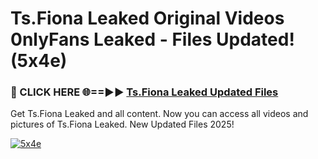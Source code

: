 # Ts.Fiona Leaked Original Videos 0nlyFans Leaked - Files Updated! (5x4e)

<h3>🔴 CLICK HERE 🌐==►► <a href="https://tinyurl.com/ehrbuxhb" rel="nofollow">Ts.Fiona Leaked Updated Files</a></h3>

Get Ts.Fiona Leaked and all content. Now you can access all videos and pictures of Ts.Fiona Leaked. New Updated Files 2025!

[![5x4e](https://i.imgur.com/lVYEuWS.gif)](https://tinyurl.com/ehrbuxhb)
